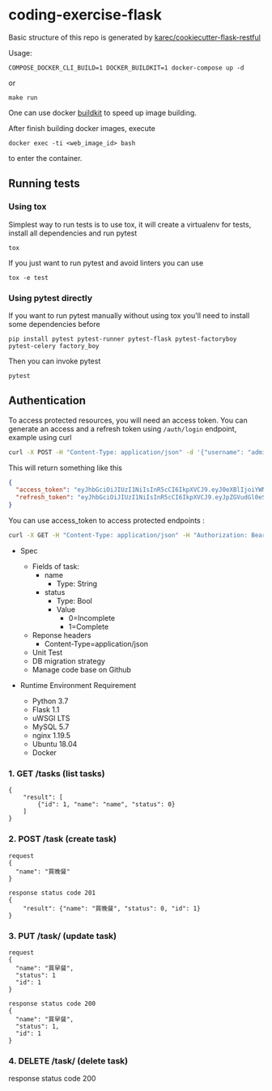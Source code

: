 # coding-exercise-flask

Basic structure of this repo is generated by [karec/cookiecutter-flask-restful](https://github.com/karec/cookiecutter-flask-restful)

Usage: 

```
COMPOSE_DOCKER_CLI_BUILD=1 DOCKER_BUILDKIT=1 docker-compose up -d
```

or

```
make run
```

One can use docker [buildkit](https://docs.docker.com/develop/develop-images/build_enhancements/) to speed up image building.

After finish building docker images, execute

```
docker exec -ti <web_image_id> bash
```

to enter the container.

## Running tests

### Using tox

Simplest way to run tests is to use tox, it will create a virtualenv for tests, install all dependencies and run pytest

```
tox
```

If you just want to run pytest and avoid linters you can use 

```
tox -e test
```

### Using pytest directly

If you want to run pytest manually without using tox you'll need to install some dependencies before

```
pip install pytest pytest-runner pytest-flask pytest-factoryboy pytest-celery factory_boy
```

Then you can invoke pytest

```
pytest
```

## Authentication


To access protected resources, you will need an access token. You can generate 
an access and a refresh token using `/auth/login` endpoint, example using curl

```bash
curl -X POST -H "Content-Type: application/json" -d '{"username": "admin", "password": "admin"}' http://localhost/auth/login
```

This will return something like this

```json
{
  "access_token": "eyJhbGciOiJIUzI1NiIsInR5cCI6IkpXVCJ9.eyJ0eXBlIjoiYWNjZXNzIiwiaWRlbnRpdHkiOjEsImlhdCI6MTUxMDAwMDQ0MSwiZnJlc2giOmZhbHNlLCJqdGkiOiI2OTg0MjZiYi00ZjJjLTQ5MWItYjE5YS0zZTEzYjU3MzFhMTYiLCJuYmYiOjE1MTAwMDA0NDEsImV4cCI6MTUxMDAwMTM0MX0.P-USaEIs35CSVKyEow5UeXWzTQTrrPS_YjVsltqi7N4", 
  "refresh_token": "eyJhbGciOiJIUzI1NiIsInR5cCI6IkpXVCJ9.eyJpZGVudGl0eSI6MSwiaWF0IjoxNTEwMDAwNDQxLCJ0eXBlIjoicmVmcmVzaCIsImp0aSI6IjRmMjgxOTQxLTlmMWYtNGNiNi05YmI1LWI1ZjZhMjRjMmU0ZSIsIm5iZiI6MTUxMDAwMDQ0MSwiZXhwIjoxNTEyNTkyNDQxfQ.SJPsFPgWpZqZpHTc4L5lG_4aEKXVVpLLSW1LO7g4iU0"
}
```
You can use access_token to access protected endpoints :

```bash
curl -X GET -H "Content-Type: application/json" -H "Authorization: Bearer eyJhbGciOiJIUzI1NiIsInR5cCI6IkpXVCJ9.eyJ0eXBlIjoiYWNjZXNzIiwiaWRlbnRpdHkiOjEsImlhdCI6MTUxMDAwMDQ0MSwiZnJlc2giOmZhbHNlLCJqdGkiOiI2OTg0MjZiYi00ZjJjLTQ5MWItYjE5YS0zZTEzYjU3MzFhMTYiLCJuYmYiOjE1MTAwMDA0NDEsImV4cCI6MTUxMDAwMTM0MX0.P-USaEIs35CSVKyEow5UeXWzTQTrrPS_YjVsltqi7N4" http://localhost/api/v1/tasks
```

- Spec
  - Fields of task:
      - name
          - Type: String
      - status
          - Type: Bool
          - Value
              - 0=Incomplete
              - 1=Complete
  - Reponse headers
      - Content-Type=application/json
  - Unit Test
  - DB migration strategy
  - Manage code base on Github

- Runtime Environment Requirement
    - Python 3.7
    - Flask 1.1
    - uWSGI LTS
    - MySQL 5.7
    - nginx 1.19.5
    - Ubuntu 18.04
    - Docker


### 1.  GET /tasks (list tasks)
```
{
    "result": [
        {"id": 1, "name": "name", "status": 0}
    ]
}
```

### 2.  POST /task  (create task)
```
request
{
  "name": "買晚餐"
}

response status code 201
{
    "result": {"name": "買晚餐", "status": 0, "id": 1}
}
```

### 3. PUT /task/<id> (update task)
```
request
{
  "name": "買早餐",
  "status": 1
  "id": 1
}

response status code 200
{
  "name": "買早餐",
  "status": 1,
  "id": 1
}
```

### 4. DELETE /task/<id> (delete task)
response status code 200
